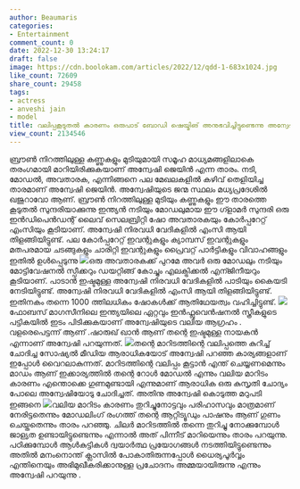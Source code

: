```yaml
---
author: Beaumaris
categories:
- Entertainment
comment_count: 0
date: 2022-12-30 13:24:17
draft: false
image: https://cdn.boolokam.com/articles/2022/12/qdd-1-683x1024.jpg
like_count: 72609
share_count: 29458
tags:
- actress
- anveshi jain
- model
title: വലിപ്പകൂടുതൽ കാരണം ഒരുപാട് ബോഡി ഷെയ്മിങ് അനുഭവിച്ചിട്ടുണ്ടെന്നു അന്വേഷി ജെയിൻ
view_count: 2134546
---
```


ബ്രൗൺ നിറത്തിലുള്ള കണ്ണുകളും മുടിയുമായി സമൂഹ മാധ്യമങ്ങളിലാകെ തരംഗമായി മാറിയിരിക്കുകയാണ് അന്വേഷി ജെയിൻ എന്ന താരം. നടി, മോഡൽ, അവതാരക, എന്നിങ്ങനെ പല മേഖലകളിൽ കഴിവ് തെളിയിച്ച താരമാണ് അന്വേഷി ജെയിൻ. അന്വേഷിയുടെ ജന്മ സ്ഥലം മധ്യപ്രദേശിൽ ഖജുറാവോ ആണ്. ബ്രൗൺ നിറത്തിലുള്ള മുടിയും കണ്ണുകളും ഈ താരത്തെ കൂടുതൽ സുന്ദരിയാക്കുന്നു ഇന്ത്യൻ നടിയും മോഡലുമായ ഈ ഗ്ളാമർ സുന്ദരി ഒരു ഇൻഡിപെൻഡന്റ് ലൈവ് സെലബ്രിറ്റി ഷോ അവതാരകയും കോർപ്പറേറ്റ് എംസിയും കൂടിയാണ്. അന്വേഷി നിരവധി വേദികളില്‍ എംസി ആയി തിളങ്ങിയിട്ടുണ്ട്. പല കോര്‍പ്പറേറ്റ് ഇവന്റുകളും ക്യാമ്പസ് ഇവന്റുകളും മതപരമായ ചടങ്ങുകളും ചാരിറ്റി ഇവന്റുകളും പ്രൈവറ്റ് പാര്‍ട്ടികളും വിവാഹങ്ങളും ഇതില്‍ ഉള്‍പ്പെടുന്നു ![](https://cdn.boolokam.com/articles/2022/12/qdd-1-683x1024.jpg)ഒരു അവതാരകക്ക് പുറമേ അവര്‍ ഒരു മോഡലും നടിയും മോട്ടിവേഷനല്‍ സ്പീക്കറും ഡയറ്റിങ്ങ് കോച്ചും എലക്ട്രിക്കല്‍ എന്ജിനീയറും കൂടിയാണ്. പാടാന്‍ ഇഷ്ടമുള്ള അന്വേഷി നിരവധി വേദികളില്‍ പാടിയും കൈയടി നേടിയിട്ടുണ്ട്. അന്വേഷി നിരവധി വേദികളിൽ എംസി ആയി തിളങ്ങിയിട്ടുണ്ട്. ഇതിനകം തന്നെ 1000 ത്തിലധികം ഷോകൾക്ക് ആതിഥേയത്വം വഹിച്ചിട്ടുണ്ട്. ![](https://cdn.boolokam.com/articles/2022/12/ffwgggg-820x1024.jpg)ഫോബസ് മാഗസീനിലെ ഇന്ത്യയിലെ ഏറ്റവും ഇൻഫ്ലുവെൻഷനൽ സ്ത്രീകളുടെ പട്ടികയിൽ ഇടം പിടിക്കുകയാണ് അന്വേഷിയുടെ വലിയ ആഗ്രഹം . വളരെപെട്ടന്ന് ആണ് .ഷാരുഖ് ഖാന്‍ ആണ് തന്റെ ഇഷ്ടമുള്ള നായകന്‍ എന്നാണ് അന്വേഷി പറയുന്നത്. ![](https://cdn.boolokam.com/articles/2022/12/ddddd-2-1024x768.jpg)തന്റെ മാറിടത്തിന്റെ വലിപ്പത്തെ കുറിച്ച് ചോദിച്ച സോഷ്യൽ മീഡിയ ആരാധികയോട് അന്വേഷി പറഞ്ഞ കാര്യങ്ങളാണ് ഇപ്പോൾ വൈറലാകുന്നത്. മാറിടത്തിന്റെ വലിപ്പം കൂട്ടാൻ എന്ത് ചെയ്യണമെന്നും മാഡം ആണ് ഇക്കാര്യത്തിൽ തന്റെ റോൾ മോഡൽ എന്നും വലിയ മാറിടം കാരണം എന്തൊക്കെ ഗുണമുണ്ടായി എന്നുമാണ് ആരാധിക ഒരു കുസൃതി ചോദ്യം പോലെ അന്വേഷിയോടു ചോദിച്ചത്. അതിനു അന്വേഷി കൊടുത്ത മറുപടി ഇങ്ങനെ ![](https://cdn.boolokam.com/articles/2022/12/wfwww-1024x1024.jpg)വലിയ മാറിടം കാരണം തുറിച്ചുനോട്ടവും പരിഹാസവും മാത്രമാണ് നേരിട്ടതെന്നും മോഡലിംഗ് രംഗത്ത് തന്റെ ആറ്റിട്യൂഡും പാഷനും ആണ് ഗുണം ചെയ്തതെന്നും താരം പറഞ്ഞു. ചിലർ മാറിടത്തിൽ തന്നെ തുറിച്ചു നോക്കുമ്പോൾ ജാള്യത ഉണ്ടായിട്ടുണ്ടെന്നും എന്നാൽ അത് പിന്നീട് മാറിയെന്നും താരം പറയുന്നു. പഠിക്കുമ്പോൾ ആൾകുട്ടികൾ ദ്വയാർത്ഥ പ്രയോഗങ്ങൾ നടത്തിയിട്ടുണ്ടെന്നും അതിൽ മനംനൊന്ത് ക്ലാസിൽ പോകാതിരുന്നപ്പോൾ ധൈര്യപൂർവ്വം എന്തിനെയും അഭിമുഖീകരിക്കാനുള്ള പ്രചോദനം അമ്മയായിരുന്നു എന്നും അന്വേഷി പറയുന്നു .